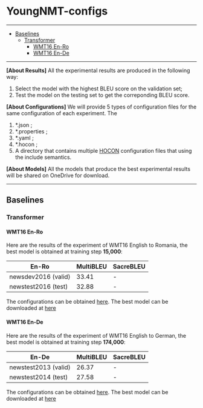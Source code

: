 # YoungNMT-configs

--------------------------------------------------------------------------------

* [Baselines](#baselines)
  * [Transformer](#transformer)
     * [WMT16 En-Ro](#wmt16-en-ro)
     * [WMT16 En-De](#wmt16-en-de)
     
--------------------------------------------------------------------------------

**[About Results]** All the experimental results are produced in the following way:
  1. Select the model with the highest BLEU score on the validation set;
  2. Test the model on the testing set to get the correponding BLEU score.

**[About Configurations]** We will provide 5 types of configuration files for the same configuration of each experiment. The
  1. \*.json ;
  2. \*.properties ;
  3. \*.yaml ;
  4. \*.hocon ;
  5. A directory that contains multiple [HOCON](https://github.com/lightbend/config/blob/master/HOCON.md) configuration files that using the include semantics.

**[About Models]** All the models that produce the best experimental results will be shared on OneDrive for download.

--------------------------------------------------------------------------------

## Baselines

### Transformer

#### WMT16 En-Ro

Here are the results of the experiment of WMT16 English to Romania, the best model is obtained at training step **15,000**:

  En-Ro                 | MultiBLEU | SacreBLEU
  ----------------------|-----------|----------
  newsdev2016  (valid)  | 33.41     | - 
  newstest2016 (test)   | 32.88     | - 

The configurations can be obtained [here](https://github.com/Jason-Young-AI/YoungNMT-configs/tree/master/Transformer/wmt16_en-ro).
The best model can be downloaded at [here](https://1drv.ms/u/s!AkKq-gTqmfT0jTmKAZaeI0hLSJNh?e=JpaVES)


#### WMT16 En-De

Here are the results of the experiment of WMT16 English to German, the best model is obtained at training step **174,000**:

  En-De                 | MultiBLEU | SacreBLEU
  ----------------------|-----------|----------
  newstest2013 (valid)  | 26.37     | - 
  newstest2014 (test)   | 27.58     | - 

The configurations can be obtained [here](https://github.com/Jason-Young-AI/YoungNMT-configs/tree/master/Transformer/wmt16_en-de).
The best model can be downloaded at [here](https://1drv.ms/u/s!AkKq-gTqmfT0jToWKiBxtsNKd2xZ?e=bsMz1l)
